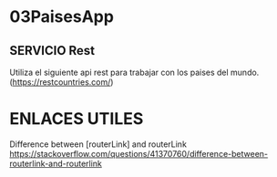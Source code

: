 # 03PaisesApp
## SERVICIO Rest
Utiliza el siguiente api rest para trabajar con los paises del mundo.
(https://restcountries.com/)

# ENLACES UTILES

Difference between [routerLink] and routerLink
https://stackoverflow.com/questions/41370760/difference-between-routerlink-and-routerlink

